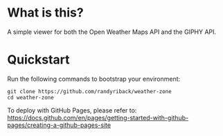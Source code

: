 # What is this?

A simple viewer for both the Open Weather Maps API and the GIPHY API.

# Quickstart

Run the following commands to bootstrap your environment:

```
git clone https://github.com/randyriback/weather-zone
cd weather-zone
```

To deploy with GitHub Pages, please refer to: https://docs.github.com/en/pages/getting-started-with-github-pages/creating-a-github-pages-site
